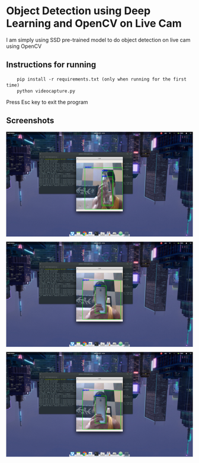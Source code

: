 # Object Detection using Deep Learning and OpenCV on Live Cam

I am simply using SSD pre-trained model to do object detection on live cam using OpenCV

## Instructions for running
```
	pip install -r requirements.txt (only when running for the first time)
	python videocapture.py
```
Press Esc key to exit the program

## Screenshots

<img
	src=etc/1.png
	align='center'
/> 

<img
	src=etc/2.png
	align='center'
/>

<img
	src=etc/2.png
	align='center'
/>
